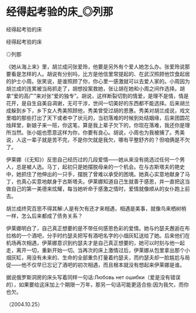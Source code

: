 # 经得起考验的床_◎列那

经得起考验的床

经得起考验的床

◎列那

《她从海上来》里，胡兰成问张爱玲，他要是另外有个爱人她怎么办。张爱玲说那要看是怎样的人。胡说有分别吗，比方是他信里常提起的、在武汉照顾他饮食起居的护士小周。张笑说，是谁照顾了你，你心里一感激就可以去爱人家的。小周因为胡兰成的连累被当局抓走了，胡想投案救她，张让胡在她和小周之间作选择。胡拿“爱的高广”来对张“爱的独专”。胡说，这样断裂切割的情爱，是理不是情，情是花开，是自生自美自凋谢，无可干涉，世间一切美好的东西都不能选择。后来胡兰成躲到乡下，乡下女人秀美照顾他，秀美曾受过胡的恩惠。秀美对胡兰成说，戏文里唱的那些打出了天下或者中了状元的，当初落难的时候到处结姻缘，后来团圆花烛拜堂，新娘子来一班，你这笔，算是我上辈子欠下的，你现在落难，我还你是理所当然。张小姐也愿意这样为你，你要有良心。胡说，小周也为我被捕了。秀美说，人这一辈子就是苦不完，不是你欠就是我欠，哪有平整舒齐的？但咱俩是不欠了。

伊莱娜（《无知》）反思自己经历过的几段爱情——她从来没有挑选过任何一个男人，总是被人选。马丁，起初只是她摆脱母亲的一个机会。在与古斯塔夫的艳史中，她抓住了他伸出的一只手，摆脱了曾难以承受的困境。她真心实意地献身了马丁，也真心实意地献身于古斯塔夫。伊莱娜知道自己生就善于感恩，并一直把这当做自己的第一美德来炫耀，每当她听命于感激之情时，爱情就像顺从的女仆跑上前去。

胡兰成终究百思不得其解:人是有欠有还才来相遇，相遇是美事，就像鸟来栖树梢一样，怎么后来都成了债务关系？

伊莱娜明白了，自己真正想要的是不带任何感恩色彩的爱情。她与约瑟夫邂逅在布拉格的一个酒吧，分手时约瑟夫把写有酒吧名字的小烟灰缸送给了她。后来他们在机场再次相遇，伊莱娜意识到约瑟夫才是自己真正想要的，她可以时刻与他一起走，离开一切，重新开始一切。当再次的床上激情过后，伊莱娜从包里拿出那个小烟灰缸，用没有未来的、生命的全部重负打量着约瑟夫，而约瑟夫却一脸尴尬与局促——他不仅早已忘记了酒吧的初次相遇，而且根本就没有想起来伊莱娜是谁。

据说俄罗斯洞房的床头写着同样一句话:Любовь нет ошибки（爱是没有错误的），如果要给这床加上个期限一万年，那另一句话可能更适合些:因为我欠，而你也欠。

（2004.10.25）